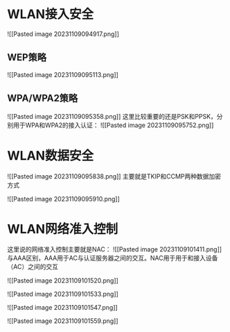 # WLAN接入安全
![[Pasted image 20231109094917.png]]

## WEP策略
![[Pasted image 20231109095113.png]]

## WPA/WPA2策略
![[Pasted image 20231109095358.png]]
这里比较重要的还是PSK和PPSK，分别用于WPA和WPA2的接入认证：
![[Pasted image 20231109095752.png]]

# WLAN数据安全
![[Pasted image 20231109095838.png]]
主要就是TKIP和CCMP两种数据加密方式

![[Pasted image 20231109095910.png]]

# WLAN网络准入控制
这里说的网络准入控制主要就是NAC：
![[Pasted image 20231109101411.png]]
与AAA区别，AAA用于AC与认证服务器之间的交互。NAC用于用于和接入设备（AC）之间的交互

![[Pasted image 20231109101520.png]]

![[Pasted image 20231109101533.png]]

![[Pasted image 20231109101547.png]]

![[Pasted image 20231109101559.png]]

